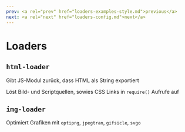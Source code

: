 ```yaml
---
prev: <a rel="prev" href="loaders-examples-style.md">previous</a>
next: <a rel="next" href="loaders-config.md">next</a>
---
```


# Loaders

## `html-loader`

Gibt JS-Modul zurück, dass HTML als String exportiert
<!--{p:data-bespoke-bullet=0}-->

Löst Bild- und Scriptquellen, sowies CSS Links in `require()` Aufrufe auf
<!--{p:data-bespoke-bullet=1}-->

## `img-loader`
<!--{h2:data-bespoke-bullet=2}-->

Optimiert Grafiken mit `optipng`, `jpegtran`, `gifsicle`, `svgo`
<!--{p:data-bespoke-bullet=2}-->
